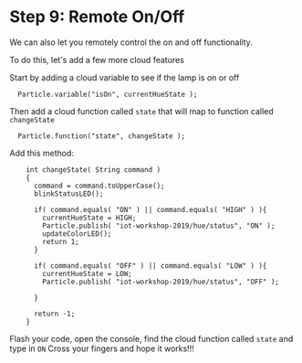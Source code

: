 # Step 9: Remote On/Off

We can also let you remotely control the on and off functionality. 

To do this, let's add a few more cloud features

Start by adding a cloud variable to see if the lamp is on or off

````
  Particle.variable("isOn", currentHueState );

````

Then add a cloud function called `state` that will map to function called `changeState`

````
  Particle.function("state", changeState );
````

Add this method:


````
	int changeState( String command )
	{
	  command = command.toUpperCase();
	  blinkStatusLED();

	  if( command.equals( "ON" ) || command.equals( "HIGH" ) ){
	    currentHueState = HIGH;
	    Particle.publish( "iot-workshop-2019/hue/status", "ON" );
	    updateColorLED();
	    return 1;
	  }

	  if( command.equals( "OFF" ) || command.equals( "LOW" ) ){
	    currentHueState = LOW;
	    Particle.publish( "iot-workshop-2019/hue/status", "OFF" );

	  }

	  return -1;
	}
````	

Flash your code, open the console, find the cloud function called `state` and type in `ON`
Cross your fingers and hope it works!!!